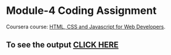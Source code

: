 # Module-4 Coding Assignment

Coursera course: [HTML, CSS and Javascript for Web Developers](https://www.coursera.org/learn/html-css-javascript-for-web-developers).

## To see the output [CLICK HERE](https://dariomejia.github.io/HTML-CSS-and-JavaScript-for-Web-Developers/assignments/module4-solution/index.html)
